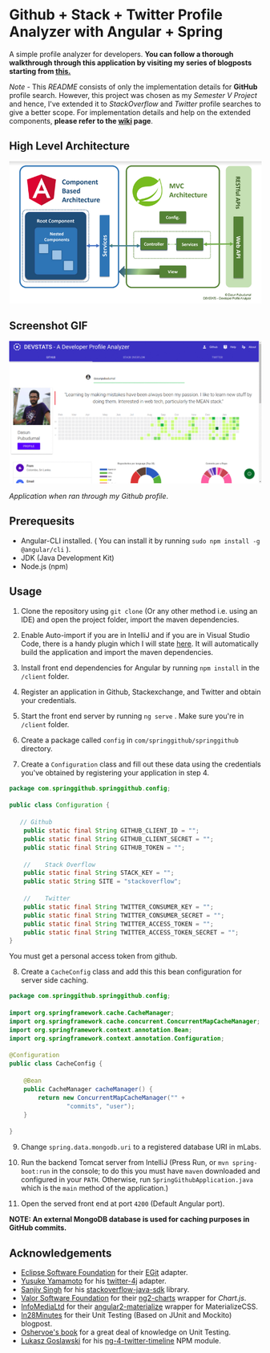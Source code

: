 # Github + Stack + Twitter Profile Analyzer with Angular + Spring

A simple profile analyzer for developers. **You can follow a thorough walkthrough through this application by visiting my series of blogposts starting from [this.](https://dasunpubudu.wordpress.com/2018/01/13/creating-a-github-profile-analyzer-with-spring-boot-angular-part-i-introduction/)**

*Note* - This *README* consists of only the implementation details for **GitHub** profile search. However, this project was chosen as my *Semester V Project* and hence, I've extended it to *StackOverflow* and *Twitter* profile searches to give a better scope. For implementation details and help on the extended components, **please refer to the [wiki](https://github.com/dasunpubudumal/spring-github-repo/wiki) page**.

## High Level Architecture

![Application Screenshot](doc/Capture.PNG)


## Screenshot GIF

![Application Screenshot](doc/preview_4.gif)


_Application when ran through my Github profile_.

## Prerequesits

* Angular-CLI installed. ( You can install it by running ``sudo npm install -g @angular/cli`` ).
* JDK (Java Development Kit)
* Node.js  (npm)

## Usage

1. Clone the repository using `git clone` (Or any other method i.e. using an IDE) and open the project folder, import the maven dependencies.
2. Enable Auto-import if you are in IntelliJ and if you are in Visual Studio Code, there is a handy plugin which I will state [here](https://marketplace.visualstudio.com/items?itemName=georgewfraser.vscode-javac). It will automatically build the application and import the maven dependencies.

3. Install front end dependencies for Angular by running `npm install` in the `/client` folder.

4. Register an application in Github, Stackexchange, and Twitter and obtain your credentials.

5. Start the front end server by running `ng serve` . Make sure you're in `/client` folder.

6. Create a package called `config` in `com/springgithub/springgithub` directory.

7. Create a `Configuration` class and fill out these data using the credentials you've obtained by registering your application in step 4.

```java
package com.springgithub.springgithub.config;

public class Configuration {
   
   // Github
    public static final String GITHUB_CLIENT_ID = "";
    public static final String GITHUB_CLIENT_SECRET = "";
    public static final String GITHUB_TOKEN = "";
    
    //    Stack Overflow
    public static final String STACK_KEY = "";
    public static String SITE = "stackoverflow";
    
    //    Twitter
    public static final String TWITTER_CONSUMER_KEY = "";
    public static final String TWITTER_CONSUMER_SECRET = "";
    public static final String TWITTER_ACCESS_TOKEN = "";
    public static final String TWITTER_ACCESS_TOKEN_SECRET = "";
}

```
You must get a personal access token from github.

8. Create a `CacheConfig` class and add this this bean configuration for server side caching.

```java
package com.springgithub.springgithub.config;

import org.springframework.cache.CacheManager;
import org.springframework.cache.concurrent.ConcurrentMapCacheManager;
import org.springframework.context.annotation.Bean;
import org.springframework.context.annotation.Configuration;

@Configuration
public class CacheConfig {

    @Bean
    public CacheManager cacheManager() {
        return new ConcurrentMapCacheManager("" +
                "commits", "user");
    }

}

```

9. Change `spring.data.mongodb.uri` to a registered database URI in mLabs.

9. Run the backend Tomcat server from IntelliJ (Press Run, or `mvn spring-boot:run` in the console; to do this you must have `maven` downloaded and configured in your `PATH`. Otherwise, run `SpringGithubApplication.java` which is the `main` method of the application.)

10. Open the served front end at port `4200` (Default Angular port).

**NOTE: An external MongoDB database is used for caching purposes in GitHub commits.**

## Acknowledgements

* [Eclipse Software Foundation](http://www.eclipse.org/org/) for their [EGit](https://github.com/eclipse/egit-github/tree/master/org.eclipse.egit.github.core) adapter.
* [Yusuke Yamamoto](https://github.com/yusuke) for his [twitter-4j](https://github.com/yusuke/twitter4j) adapter.
* [Sanjiv Singh](https://github.com/sanjivsingh) for his [stackoverflow-java-sdk](https://github.com/sanjivsingh/stackoverflow-java-sdk) library.
* [Valor Software Foundation](https://valor-software.com/ng2-charts/) for their [ng2-charts](https://github.com/valor-software/ng2-charts) wrapper for _Chart.js_.
* [InfoMediaLtd](https://github.com/InfomediaLtd) for their [angular2-materialize](https://github.com/InfomediaLtd/angular2-materialize) wrapper for MaterializeCSS. 
* [In28Minutes](http://www.springboottutorial.com/unit-testing-for-spring-boot-rest-services) for their Unit Testing (Based on JUnit and Mockito) blogpost. 
* [Oshervoe's book](https://www.goodreads.com/book/show/6487349-the-art-of-unit-testing) for a great deal of knowledge on Unit Testing.
* [Lukasz Goslawski](https://github.com/lokers) for his [ng-4-twitter-timeline](https://www.npmjs.com/package/ng4-twitter-timeline) NPM module.
